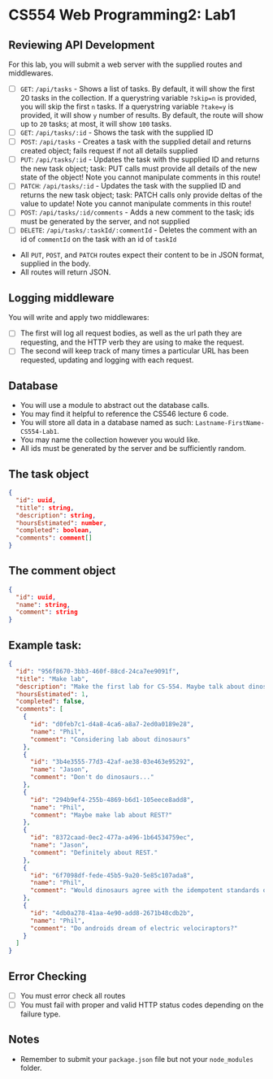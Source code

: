 # CS554 Web Programming2: Lab1

## Reviewing API Development

For this lab, you will submit a web server with the supplied routes and middlewares.

- [ ] `GET`: `/api/tasks` - Shows a list of tasks. By default, it will show the first 20 tasks in the collection. If a querystring variable `?skip=n` is provided, you will skip the first `n` tasks. If a querystring variable `?take=y` is provided, it will show `y` number of results. By default, the route will show up to `20` tasks; at most, it will show `100` tasks.
- [ ] `GET`: `/api/tasks/:id` - Shows the task with the supplied ID
- [ ] `POST`: `/api/tasks` - Creates a task with the supplied detail and returns created object; fails request if not all details supplied
- [ ] `PUT`: `/api/tasks/:id` - Updates the task with the supplied ID and returns the new task object; task: PUT calls must provide all details of the new state of the object! Note you cannot manipulate comments in this route!
- [ ] `PATCH`: `/api/tasks/:id` - Updates the task with the supplied ID and returns the new task object; task: PATCH calls only provide deltas of the value to update! Note you cannot manipulate comments in this route!
- [ ] `POST`: `/api/tasks/:id/comments` - Adds a new comment to the task; ids must be generated by the server, and not supplied
- [ ] `DELETE`: `/api/tasks/:taskId/:commentId` - Deletes the comment with an id of `commentId` on the task with an id of `taskId`

- All `PUT`, `POST`, and `PATCH` routes expect their content to be in JSON format, supplied in the body.
- All routes will return JSON.

## Logging middleware

You will write and apply two middlewares:

- [ ] The first will log all request bodies, as well as the url path they are requesting, and the HTTP verb they are using to make the request.
- [ ] The second will keep track of many times a particular URL has been requested, updating and logging with each request.

## Database

- You will use a module to abstract out the database calls.
- You may find it helpful to reference the CS546 lecture 6 code.
- You will store all data in a database named as such: `Lastname-FirstName-CS554-Lab1`.
- You may name the collection however you would like.
- All ids must be generated by the server and be sufficiently random.

## The task object

```json
{
  "id": uuid,
  "title": string,
  "description": string,
  "hoursEstimated": number,
  "completed": boolean,
  "comments": comment[]
}
```

## The comment object

```json
{
  "id": uuid,
  "name": string,
  "comment": string
}
```

## Example task:

```json
{
  "id": "956f8670-3bb3-460f-88cd-24ca7ee9091f",
  "title": "Make lab",
  "description": "Make the first lab for CS-554. Maybe talk about dinosaurs in it, or something",
  "hoursEstimated": 1,
  "completed": false,
  "comments": [
    {
      "id": "d0feb7c1-d4a8-4ca6-a8a7-2ed0a0189e28",
      "name": "Phil",
      "comment": "Considering lab about dinosaurs"
    },
    {
      "id": "3b4e3555-77d3-42af-ae38-03e463e95292",
      "name": "Jason",
      "comment": "Don't do dinosaurs..."
    },
    {
      "id": "294b9ef4-255b-4869-b6d1-105eece8add8",
      "name": "Phil",
      "comment": "Maybe make lab about REST?"
    },
    {
      "id": "8372caad-0ec2-477a-a496-1b64534759ec",
      "name": "Jason",
      "comment": "Definitely about REST."
    },
    {
      "id": "6f7098df-fede-45b5-9a20-5e85c107ada8",
      "name": "Phil",
      "comment": "Would dinosaurs agree with the idempotent standards of REST"
    },
    {
      "id": "4db0a278-41aa-4e90-add8-2671b48cdb2b",
      "name": "Phil",
      "comment": "Do androids dream of electric velociraptors?"
    }
  ]
}
```

## Error Checking

- [ ] You must error check all routes
- [ ] You must fail with proper and valid HTTP status codes depending on the failure type.

## Notes

- Remember to submit your `package.json` file but not your `node_modules` folder.
